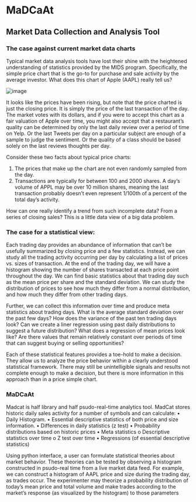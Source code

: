 # MaDCaAt

## Market Data Collection and Analysis Tool 


### The case against current market data charts

Typical market data analysis tools have lost their shine with the heightened understanding of statistics provided by the MIDS program.  Specifically, the simple price chart that is the go-to for purchase and sale activity by the average investor.  What does this chart of Apple (AAPL) really tell us?


![image](https://docs.google.com/drawings/d/e/2PACX-1vQG4Xq3HWeC07bBLNDnO92SIJomI4h0dM71Z_h2ChBahrvg1wj3ZtvPiNO4Cp3ZmZpVH8wn2XZwkkxA/pub?w=960&h=288)


It looks like the prices have been rising, but note that the price charted is just the closing price.  It is simply the price of the last transaction of the day.  The market votes with its dollars, and if you were to accept this chart as a fair valuation of Apple over time, you might also accept that a restaurant’s quality can be determined by only the last daily review over a period of time on Yelp.  Or the last Tweets per day on a particular subject are enough of a sample to judge the sentiment.  Or the quality of a class should be based solely on the last reviews thoughts per day. 

Consider these two facts about typical price charts:
1.	The prices that make up the chart are not even randomly sampled from the day.
2.	Transactions are typically for between 100 and 2000 shares.  A day’s volume of APPL may be over 10 million shares, meaning the last transaction probably doesn’t even represent 1/100th of a percent of the total day’s activity.

How can one really identify a trend from such incomplete data?  From a series of closing sales?  This is a little data view of a big data problem.





### The case for a statistical view:

Each trading day provides an abundance of information that can’t be usefully summarized by closing price and a few statistics.  Instead, we can study all the trading activity occurring per day by calculating a list of prices vs. sizes of transaction.  At the end of the trading day, we will have a histogram showing the number of shares transacted at each price point throughout the day.  We can find basic statistics about that trading day such as the mean price per share and the standard deviation.  We can study the distribution of prices to see how much they differ from a normal distribution, and how much they differ from other trading days.

Further, we can collect this information over time and produce meta statistics about trading days.  What is the average standard deviation over the past few days?  How does the variance of the past ten trading days look?  Can we create a liner regression using past daily distributions to suggest a future distribution?  What does a regression of mean prices look like?  Are there values that remain relatively constant over periods of time that can suggest buying or selling opportunities?

Each of these statistical features provides a toe-hold to make a decision.  They allow us to analyze the price behavior within a clearly understood statistical framework.  There may still be unintelligible signals and results not complete enough to make a decision, but there is more information in this approach than in a price simple chart.


### MaDCaAt

Madcat is half library and half psudo-real-time analytics tool.  MadCat stores historic daily sales activity for a number of symbols and can calculate:
•	Daily Histogram.
•	Essential descriptive statistics of both price and size information.
•	Differences in daily statistics (z test)
•	Probability distributions based on historic prices
•	Meta statistics 
o	Descriptive statistics over time
o	Z test over time
•	Regressions (of essential descriptive statistics)

Using python interface, a user can formulate statistical theories about market behavior.  These theories can be tested by observing a histogram constructed in psudo-real time from a live market data feed.  For example, we can construct a histogram of AAPL price and size during the trading day, as trades occur.  The experimenter may theorize a probability distribution of today’s mean price and total volume and make trades according to the market’s response (as visualized by the histogram) to those parameters
